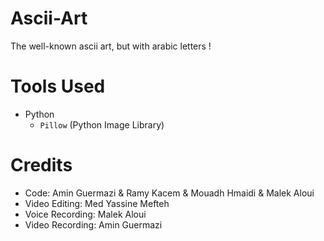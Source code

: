 # Ascii-Art
The well-known ascii art, but with arabic letters !

# Tools Used
- Python
  - `Pillow` (Python Image Library)

# Credits
- Code: Amin Guermazi & Ramy Kacem & Mouadh Hmaidi & Malek Aloui
- Video Editing: Med Yassine Mefteh
- Voice Recording: Malek Aloui
- Video Recording: Amin Guermazi
